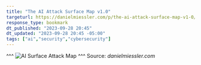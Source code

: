 ```yaml
---
title: "The AI Attack Surface Map v1.0"
targeturl: https://danielmiessler.com/p/the-ai-attack-surface-map-v1-0/ 
response_type: bookmark
dt_published: "2023-09-28 20:45"
dt_updated: "2023-09-28 20:45 -05:00"
tags: ["ai","security","cybersecurity"]
---
```


^^^
![AI Surface Attack Map](https://media.beehiiv.com/cdn-cgi/image/fit=scale-down,format=auto,onerror=redirect,quality=80/uploads/asset/file/29651bf8-3dd7-4c94-90e4-0bab3398db60/ai-attack-surface-categories-miessler-1.png)
^^^ Source: *danielmiessler.com*